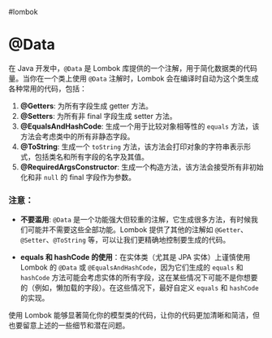 #lombok

# @Data

在 Java 开发中，`@Data` 是 Lombok 库提供的一个注解，用于简化数据类的代码量。当你在一个类上使用 `@Data` 注解时，Lombok 会在编译时自动为这个类生成各种常用的代码，包括：

1. **@Getters**: 为所有字段生成 getter 方法。
2. **@Setters**: 为所有非 final 字段生成 setter 方法。
3. **@EqualsAndHashCode**: 生成一个用于比较对象相等性的 `equals` 方法，该方法会考虑类中的所有非静态字段。
4. **@ToString**: 生成一个 `toString` 方法，该方法会打印对象的字符串表示形式，包括类名和所有字段的名字及其值。
5. **@RequiredArgsConstructor**: 生成一个构造方法，该方法会接受所有非初始化和非 `null` 的 final 字段作为参数。

### 注意：

- **不要滥用**: `@Data` 是一个功能强大但较重的注解，它生成很多方法，有时候我们可能并不需要这些全部功能。Lombok 提供了其他的注解如 `@Getter`、`@Setter`、`@ToString` 等，可以让我们更精确地控制要生成的代码。
    
- **equals 和 hashCode 的使用**：在实体类（尤其是 JPA 实体）上谨慎使用 Lombok 的 `@Data` 或 `@EqualsAndHashCode`，因为它们生成的 `equals` 和 `hashCode` 方法可能会考虑实体的所有字段，这在某些情况下可能不是你想要的（例如，懒加载的字段）。在这些情况下，最好自定义 `equals` 和 `hashCode` 的实现。
    

使用 Lombok 能够显著简化你的模型类的代码，让你的代码更加清晰和简洁，但也要留意上述的一些细节和潜在问题。